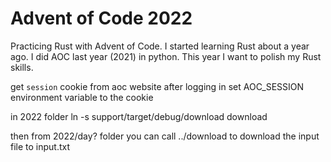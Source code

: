 # Advent of Code 2022

Practicing Rust with Advent of Code.
I started learning Rust about a year ago.
I did AOC last year (2021) in python.
This year I want to polish my Rust skills.


get `session` cookie from aoc website after logging in
set AOC_SESSION environment variable to the cookie

in 2022 folder
ln -s support/target/debug/download download

then from 2022/day? folder you can call
../download
to download the input file to input.txt
